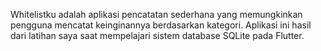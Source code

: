 Whitelistku adalah aplikasi pencatatan sederhana yang memungkinkan pengguna mencatat keinginannya berdasarkan kategori. Aplikasi ini hasil dari latihan saya saat mempelajari sistem database SQLite pada Flutter.

